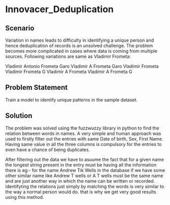 # Innovacer_Deduplication

## Scenario

Variation in names leads to difficulty in identifying a unique person and hence deduplication
of records is an unsolved challenge. The problem becomes more complicated in cases where
data is coming from multiple sources. Following variations are same as Vladimir Frometa:

Vladimir Antonio Frometa Garo
Vladimir A Frometa Garo
Vladimir Frometa
Vladimir Frometa G
Vladimir A Frometa
Vladimir A Frometa G

## Problem Statement

Train a model to identify unique patterns in the sample dataset. 

## Solution

The problem was solved using the fuzzwuzzy library in python to find the relation 
between words in names. A very simple and human approach was used to firstly filter out
the entries with same Date of birth, Sex, First Name. Having same value in all the
three columns is compulsory for the entries to even have a chance of being duplicates.

After filtering out the data we have to asuume the fact that for a given name the
longest string present in the entry must be having all the information there is 
eg:- for the name Andrew Tik Wells in the database if we have some other similar name
 like Andrew T wells or A T wells must be the same name and are just another way in 
which the name can be written or recorded. identifyting the relations just simply by 
matching the words is very similar to the way a normal person would do. that is why 
we get very good results using this method.
